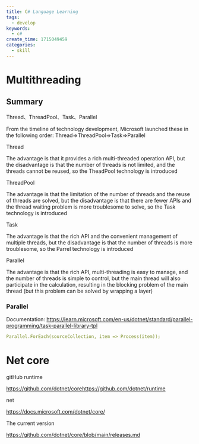 ```yaml
---
title: C# Language Learning
tags:
  - develop
keywords:
  - c#
create_time: 1715049459
categories:
  - skill
---
```


# Multithreading

## Summary

Thread、ThreadPool、Task、Parallel

From the timeline of technology development, Microsoft launched these in the following order: Thread=&gt;ThreadPool=&gt;Task=&gt;Parallel

Thread

The advantage is that it provides a rich multi-threaded operation API, but the disadvantage is that the number of threads is not limited, and the threads cannot be reused, so the TheadPool technology is introduced

ThreadPool

The advantage is that the limitation of the number of threads and the reuse of threads are solved, but the disadvantage is that there are fewer APIs and the thread waiting problem is more troublesome to solve, so the Task technology is introduced

Task

The advantage is that the rich API and the convenient management of multiple threads, but the disadvantage is that the number of threads is more troublesome, so the Parrel technology is introduced

Parallel

The advantage is that the rich API, multi-threading is easy to manage, and the number of threads is simple to control, but the main thread will also participate in the calculation, resulting in the blocking problem of the main thread (but this problem can be solved by wrapping a layer) 

### Parallel

Documentation: https://learn.microsoft.com/en-us/dotnet/standard/parallel-programming/task-parallel-library-tpl

```yaml
Parallel.ForEach(sourceCollection, item => Process(item));
```

# Net core

gitHub  runtime

https://github.com/dotnet/corehttps://github.com/dotnet/runtime

net

https://docs.microsoft.com/dotnet/core/

The current version

https://github.com/dotnet/core/blob/main/releases.md